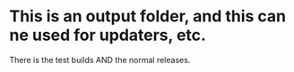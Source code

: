 # This is an output folder, and this can ne used for updaters, etc.

There is the test builds AND the normal releases.
